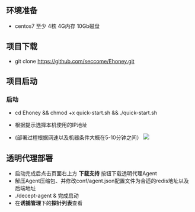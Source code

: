 ## 环境准备
* centos7 至少 4核 4G内存 10Gb磁盘

## 项目下载
* git clone https://github.com/seccome/Ehoney.git

## 项目启动
### 启动
* cd Ehoney && chmod +x quick-start.sh && ./quick-start.sh

* 根据提示选择本机使用的IP地址
* (部署过程根据网速以及机器条件大概在5-10分钟之间）
![](https://www.showdoc.com.cn/server/api/attachment/visitfile/sign/8b8be76770b2b544619a782713177123)

## 透明代理部署
* 启动完成后点击页面右上方 **下载支持** 按钮下载透明代理Agent
* 解压Agent压缩包、并修改conf/agent.json配置文件为合适的redis地址以及后端地址
* ./decept-agent & 完成启动
* 在**诱捕管理**下的**探针列表**查看

